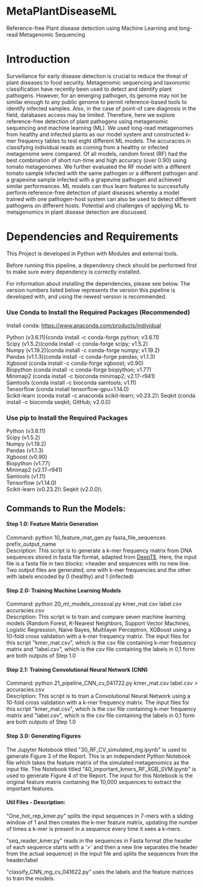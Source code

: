 # MetaPlantDiseaseML

Reference-free Plant disease detection using Machine Learning and long-read Metagenomic Sequencing

# Introduction

Surveillance for early disease detection is crucial to reduce the threat of plant diseases to food security. Metagenomic sequencing and taxonomic classification have recently been used to detect and identify plant pathogens. However, for an emerging pathogen, its genome may not be similar enough to any public genome to permit reference-based tools to identify infected samples. Also, in the case of point-of care diagnosis in the field, databases access may be limited. Therefore, here we explore reference-free detection of plant pathogens using metagenomic sequencing and machine learning (ML). We used long-read metagenomes from healthy and infected plants as our model system and constructed k-mer frequency tables to test eight different ML models. The accuracies in classifying individual reads as coming from a healthy or infected metagenome were compared. Of all models, random forest (RF) had the best combination of short run-time and high accuracy (over 0.90) using tomato metagenomes. We further evaluated the RF model with a different tomato sample infected with the same pathogen or a different pathogen and a grapevine sample infected with a grapevine pathogen and achieved similar performances. ML models can thus learn features to successfully perform reference-free detection of plant diseases whereby a model trained with one pathogen-host system can also be used to detect different pathogens on different hosts. Potential and challenges of applying ML to metagenomics in plant disease detection are discussed.

# Dependencies and Requirements

This Project is developed in Python with Modules and external tools.

Before running this pipeline, a dependency check should be performed first to make sure every dependency is correctly installed.

For information about installing the dependencies, please see below. The version numbers listed below represents the version this pipeline is developed with, and using the newest version is recommended.

### Use Conda to Install the Required Packages (Recommended)

Install conda: https://www.anaconda.com/products/individual

Python (v3.6.11)(conda install -c conda-forge python; v3.6.11)\
Scipy (v1.5.2)(conda install -c conda-forge scipy; v1.5.2)\
Numpy (v1.19.2)(conda install -c conda-forge numpy; v1.19.2)\
Pandas (v1.1.3)(conda install -c conda-forge pandas; v1.1.3)\
Xgboost (conda install -c conda-forge xgboost; v0.90)\
Biopython (conda install -c conda-forge biopython; v1.77)\
Minimap2 (conda install -c bioconda minimap2; v2.17-r941)\
Samtools (conda install -c bioconda samtools; v1.11)\
Tensorflow (conda install tensorflow-gpu=1.14.0)\
Scikit-learn (conda install -c anaconda scikit-learn; v0.23.2)\	
Seqkit (conda install -c bioconda seqkit; GitHub; v2.0.0)

### Use pip to Install the Required Packages

Python (v3.6.11)\
Scipy (v1.5.2)\
Numpy (v1.19.2)\
Pandas (v1.1.3)\
Xgboost (v0.90)\
Biopython (v1.77)\
Minimap2 (v2.17-r941)\
Samtools (v1.11)\
Tensorflow (v1.14.0)\
Scikit-learn (v0.23.2)\	
Seqkit (v2.0.0)\

## Commands to Run the Models:

#### Step 1.0: Feature Matrix Generation

Command: python 10_feature_mat_gen.py fasta_file_sequences prefix_output_name\
Description: This script is to generate a k-mer frequency matrix from DNA sequences stored in fasta file format, adapted from [DeepTE](https://github.com/LiLabAtVT/DeepTE). Here, the input file is a fasta file in two blocks: >header and sequences with no new line. Two output files are generated, one with k-mer frequencies and the other with labels encoded by 0 (healthy) and 1 (infected)

#### Step 2.0: Training Machine Learning Models

Command: python 20_ml_models_crossval.py kmer_mat.csv label.csv accuracies.csv\
Description: This script is to train and compare seven machine learning models (Random Forest, K-Nearest Neighbors, Support Vector Machines, Logistic Regression, Naive Bayes, Multilayer Perceptron, XGBoost using a 10-fold cross validation with a k-mer frequency matrix. The input files for this script "kmer_mat.csv", which is the csv file containing k-mer frequency matrix and "label.csv", which is the csv file containing the labels in 0,1 form are both outputs of Step 1.0

#### Step 2.1: Training Convolutional Neural Network (CNN)

Command: python 21_pipeline_CNN_cv_041722.py kmer_mat.csv label.csv > accuracies.csv\
Description: This script is to train a Convolutional Neural Network using a 10-fold cross validation with a k-mer frequency matrix. The input files for this script "kmer_mat.csv", which is the csv file containing k-mer frequency matrix and "label.csv", which is the csv file containing the labels in 0,1 form are both outputs of Step 1.0

#### Step 3.0: Generating Figures

The Jupyter Notebook titled "30_RF_CV_simulated_mg.ipynb" is used to generate Figure 3 of the Report. This is an independent Python Notebook file which takes the feature matrix of the simulated metagenomics as the input file. The Notebook titled "40_important_kmers_RF_XGB_SVM.ipynb" is used to generate Figure 4 of the Report. The input for this Notebook is the original feature matrix containing the 10,000 sequences to extract the important features.


#### Util Files - Description:

"One_hot_rep_kmer.py" splits the input sequences in 7-mers with a sliding window of 1 and then creates the k-mer feature matrix, updating the number of times a k-mer is present in a sequence every time it sees a k-mers. 

"seq_reader_kmer.py" reads in the sequences in Fasta format (the header of each sequence starts with a '>' and then a new line separates the header from the actual sequence) in the input file and splits the sequences from the header/label 

"classify_CNN_mg_cv_041622.py" uses the labels and the feature matrices to train the models.








